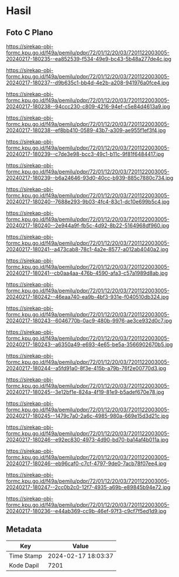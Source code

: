 # Hasil

## Foto C Plano

https://sirekap-obj-formc.kpu.go.id/f49a/pemilu/pdpr/72/01/12/20/03/7201122003005-20240217-180235--ea852539-f534-49e9-bc43-5b48a277de4c.jpg

https://sirekap-obj-formc.kpu.go.id/f49a/pemilu/pdpr/72/01/12/20/03/7201122003005-20240217-180237--d9b635c1-bb4d-4e2b-a208-941976a0fce4.jpg

https://sirekap-obj-formc.kpu.go.id/f49a/pemilu/pdpr/72/01/12/20/03/7201122003005-20240217-180238--94ccc230-c809-4216-94ef-c5e84d4613a9.jpg

https://sirekap-obj-formc.kpu.go.id/f49a/pemilu/pdpr/72/01/12/20/03/7201122003005-20240217-180238--ef8bb410-0589-43b7-a309-ae955f1ef3f4.jpg

https://sirekap-obj-formc.kpu.go.id/f49a/pemilu/pdpr/72/01/12/20/03/7201122003005-20240217-180239--c7de3e98-bcc3-49c1-b11c-9f81f6484417.jpg

https://sirekap-obj-formc.kpu.go.id/f49a/pemilu/pdpr/72/01/12/20/03/7201122003005-20240217-180239--b6a24646-93d0-40cc-b939-885c7880c734.jpg

https://sirekap-obj-formc.kpu.go.id/f49a/pemilu/pdpr/72/01/12/20/03/7201122003005-20240217-180240--7688e293-9b03-4fc4-83c1-dc10e699b5c4.jpg

https://sirekap-obj-formc.kpu.go.id/f49a/pemilu/pdpr/72/01/12/20/03/7201122003005-20240217-180240--2e944a9f-fb5c-4d92-8b22-5164968df960.jpg

https://sirekap-obj-formc.kpu.go.id/f49a/pemilu/pdpr/72/01/12/20/03/7201122003005-20240217-180241--a473cab8-78c1-4a2e-8577-a012ab4040a2.jpg

https://sirekap-obj-formc.kpu.go.id/f49a/pemilu/pdpr/72/01/12/20/03/7201122003005-20240217-180241--cb0aa4aa-476b-4590-afa3-c57a1989d8ab.jpg

https://sirekap-obj-formc.kpu.go.id/f49a/pemilu/pdpr/72/01/12/20/03/7201122003005-20240217-180242--46eaa740-ea9b-4bf3-931e-f040510db324.jpg

https://sirekap-obj-formc.kpu.go.id/f49a/pemilu/pdpr/72/01/12/20/03/7201122003005-20240217-180243--6046770b-0ac9-480b-9976-ae3ce932d0c7.jpg

https://sirekap-obj-formc.kpu.go.id/f49a/pemilu/pdpr/72/01/12/20/03/7201122003005-20240217-180243--a6350a49-e693-4e65-be5a-3566902670b5.jpg

https://sirekap-obj-formc.kpu.go.id/f49a/pemilu/pdpr/72/01/12/20/03/7201122003005-20240217-180244--a5fd91a0-8f3e-415b-a79b-76f2e00770d3.jpg

https://sirekap-obj-formc.kpu.go.id/f49a/pemilu/pdpr/72/01/12/20/03/7201122003005-20240217-180245--3e12bf1e-824a-4f19-81e9-b5adef670e78.jpg

https://sirekap-obj-formc.kpu.go.id/f49a/pemilu/pdpr/72/01/12/20/03/7201122003005-20240217-180245--1479c7a0-2a6c-4985-980a-669e15d3d21c.jpg

https://sirekap-obj-formc.kpu.go.id/f49a/pemilu/pdpr/72/01/12/20/03/7201122003005-20240217-180246--e92ec830-4973-4d90-bd70-ba14af4b011a.jpg

https://sirekap-obj-formc.kpu.go.id/f49a/pemilu/pdpr/72/01/12/20/03/7201122003005-20240217-180246--eb96caf0-c7cf-4797-9de0-7acb78f07ee4.jpg

https://sirekap-obj-formc.kpu.go.id/f49a/pemilu/pdpr/72/01/12/20/03/7201122003005-20240217-180247--2cc0b2c0-12f7-4935-a69b-e89845b94e72.jpg

https://sirekap-obj-formc.kpu.go.id/f49a/pemilu/pdpr/72/01/12/20/03/7201122003005-20240217-180236--e44ab369-cc9b-46ef-97f3-c9cf7f5ed1d9.jpg


## Metadata

| Key        | Value               |
| ---------- | ------------------- |
| Time Stamp | 2024-02-17 18:03:37 |
| Kode Dapil | 7201                |



